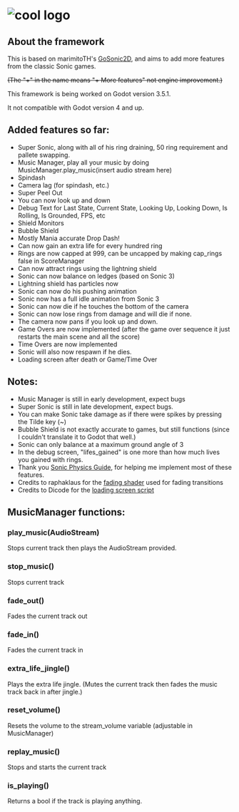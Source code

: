 # ![cool logo](https://github.com/son-ray/Sonic-Godot-Physics/blob/main/read_me/logo.png)


## About the framework
This is based on marimitoTH's [GoSonic2D](https://github.com/marmitoTH/GoSonic2D), and aims to add more features from the classic Sonic games.

~~(The "+" in the name means "+ More features" not engine improvement.)~~

This framework is being worked on Godot version 3.5.1.

It not compatible with Godot version 4 and up.

## Added features so far:

* Super Sonic, along with all of his ring draining, 50 ring requirement and pallete swapping.
* Music Manager, play all your music by doing MusicManager.play_music(insert audio stream here)
* Spindash
* Camera lag (for spindash, etc.)
* Super Peel Out
* You can now look up and down
* Debug Text for Last State, Current State, Looking Up, Looking Down, Is Rolling, Is Grounded, FPS, etc
* Shield Monitors
* Bubble Shield
* Mostly Mania accurate Drop Dash!
* Can now gain an extra life for every hundred ring
* Rings are now capped at 999, can be uncapped by making cap_rings false in ScoreManager
* Can now attract rings using the lightning shield
* Sonic can now balance on ledges (based on Sonic 3)
* Lightning shield has particles now
* Sonic can now do his pushing animation
* Sonic now has a full idle animation from Sonic 3
* Sonic can now die if he touches the bottom of the camera
* Sonic can now lose rings from damage and will die if none.
* The camera now pans if you look up and down.
* Game Overs are now implemented (after the game over sequence it just restarts the main scene and all the score)
* Time Overs are now implemented
* Sonic will also now respawn if he dies.
* Loading screen after death or Game/Time Over

## Notes:

* Music Manager is still in early development, expect bugs
* Super Sonic is still in late development, expect bugs.
* You can make Sonic take damage as if there were spikes by pressing the Tilde key (~)
* Bubble Shield is not exactly accurate to games, but still functions (since I couldn't translate it to Godot that well.)
* Sonic can only balance at a maximum ground angle of 3
* In the debug screen, "lifes_gained" is one more than how much lives you gained with rings.
* Thank you [Sonic Physics Guide](https://info.sonicretro.org/Sonic_Physics_Guide), for helping me implement most of these features.
* Credits to raphaklaus for the [fading shader](https://github.com/raphaklaus/sonic-palette-fade) used for fading transitions
* Credits to Dicode for the [loading screen script](https://www.youtube.com/watch?v=5aV_GSAE1kM)

## MusicManager functions:

### play_music(AudioStream)
Stops current track then plays the AudioStream provided.

### stop_music()
Stops current track

### fade_out()
Fades the current track out

### fade_in()
Fades the current track in

### extra_life_jingle()
Plays the extra life jingle. (Mutes the current track then fades the music track back in after jingle.)

### reset_volume()
Resets the volume to the stream_volume variable (adjustable in MusicManager)

### replay_music()
Stops and starts the current track

### is_playing()
Returns a bool if the track is playing anything.
